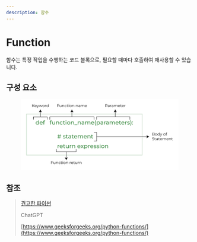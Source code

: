 ```yaml
---
description: 함수
---
```


# Function

함수는 특정 작업을 수행하는 코드 블록으로, 필요할 때마다 호출하여 재사용할 수 있습니다.

## 구성 요소

<figure><img src="../../../.gitbook/assets/image.png" alt=""><figcaption></figcaption></figure>

## 참조

> [견고한 파이썬](https://www.books.weniv.co.kr/python)
>
> ChatGPT
>
> [https://www.geeksforgeeks.org/python-functions/](https://www.geeksforgeeks.org/python-functions/)
